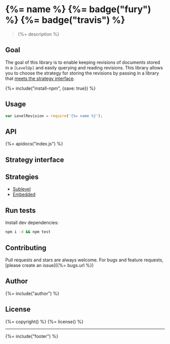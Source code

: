 # {%= name %} {%= badge("fury") %} {%= badge("travis") %}

> {%= description %}

## Goal

The goal of this library is to enable keeping revisions of documents stored in a `[LevelUp]` and easily querying and reading revisions.
This library allows you to choose the strategy for storing the revisions by passing in a library that [meets the strategy interface](#strategy-interface).

{%= include("install-npm", {save: true}) %}

## Usage

```js
var LevelRevision = require('{%= name %}');
```

## API
{%= apidocs("index.js") %}

## Strategy interface

## Strategies

- [Sublevel](https://github.com/doowb/level-revision-sublevel)
- [Embedded](https://github.com/doowb/level-revision-embed)

## Run tests

Install dev dependencies:

```bash
npm i -d && npm test
```

## Contributing
Pull requests and stars are always welcome. For bugs and feature requests, [please create an issue]({%= bugs.url %})

## Author
{%= include("author") %}

## License
{%= copyright() %}
{%= license() %}

***

{%= include("footer") %}

[LevelUp]: https://github.com/rvagg/node-levelup
